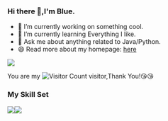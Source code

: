 
### Hi there 👋,I'm Blue.

- 🔭 I’m currently working on something cool.
- 🌱 I’m currently learning Everything I like.
- 💬 Ask me about anything related to Java/Python.
- 😄 Read more about my homepage: [here](https://about.honywen.com/)

![](https://github-readme-stats.vercel.app/api?username=lxyeternal&show_icons=true&theme=transparent)

You are my ![Visitor Count](https://profile-counter.glitch.me/lxyeternal/count.svg) visitor,Thank You!:kissing_heart::kissing_heart:

### My Skill Set

![](https://img.shields.io/badge/Java-ED8B00?style=for-the-badge&logo=openjdk&logoColor=white)![](https://img.shields.io/badge/Python-3776AB?style=for-the-badge&logo=python&logoColor=white)


